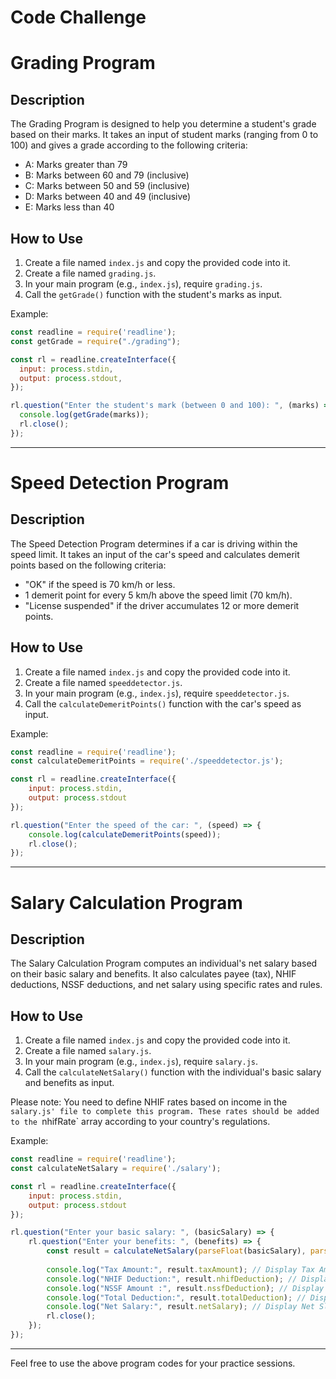 # Code Challenge

# Grading Program

## Description
The Grading Program is designed to help you determine a student's grade based on their marks. It takes an input of student marks (ranging from 0 to 100) and gives a grade according to the following criteria:
- A: Marks greater than 79
- B: Marks between 60 and 79 (inclusive)
- C: Marks between 50 and 59 (inclusive)
- D: Marks between 40 and 49 (inclusive)
- E: Marks less than 40

## How to Use
1. Create a file named `index.js` and copy the provided code into it.
2. Create a file named `grading.js`.
3. In your main program (e.g., `index.js`), require `grading.js`.
4. Call the `getGrade()` function with the student's marks as input.

Example:
```javascript
const readline = require('readline');
const getGrade = require("./grading");

const rl = readline.createInterface({
  input: process.stdin,
  output: process.stdout,
});

rl.question("Enter the student's mark (between 0 and 100): ", (marks) => {
  console.log(getGrade(marks));
  rl.close();
});
```

---

# Speed Detection Program

## Description
The Speed Detection Program determines if a car is driving within the speed limit. It takes an input of the car's speed and calculates demerit points based on the following criteria:
- "OK" if the speed is 70 km/h or less.
- 1 demerit point for every 5 km/h above the speed limit (70 km/h).
- "License suspended" if the driver accumulates 12 or more demerit points.

## How to Use
1. Create a file named `index.js` and copy the provided code into it.
2. Create a file named `speeddetector.js`.
3. In your main program (e.g., `index.js`), require `speeddetector.js`.
4. Call the `calculateDemeritPoints()` function with the car's speed as input.

Example:
```javascript
const readline = require('readline');
const calculateDemeritPoints = require('./speeddetector.js');

const rl = readline.createInterface({
    input: process.stdin,
    output: process.stdout
});

rl.question("Enter the speed of the car: ", (speed) => {
    console.log(calculateDemeritPoints(speed));
    rl.close();
});
```

---

# Salary Calculation Program

## Description
The Salary Calculation Program computes an individual's net salary based on their basic salary and benefits. It also calculates payee (tax), NHIF deductions, NSSF deductions, and net salary using specific rates and rules.

## How to Use
1. Create a file named `index.js` and copy the provided code into it.
2. Create a file named `salary.js`.
3. In your main program (e.g., `index.js`), require `salary.js`.
4. Call the `calculateNetSalary()` function with the individual's basic salary and benefits as input.

Please note: You need to define NHIF rates based on income in the `salary.js' file to complete this program. These rates should be added to the `nhifRate` array according to your country's regulations.

Example:
```javascript
const readline = require('readline');
const calculateNetSalary = require('./salary');

const rl = readline.createInterface({
    input: process.stdin,
    output: process.stdout
});

rl.question("Enter your basic salary: ", (basicSalary) => {
    rl.question("Enter your benefits: ", (benefits) => {
        const result = calculateNetSalary(parseFloat(basicSalary), parseFloat(benefits));
        
        console.log("Tax Amount:", result.taxAmount); // Display Tax Amount
        console.log("NHIF Deduction:", result.nhifDeduction); // Display NHIF Deduction
        console.log("NSSF Amount :", result.nssfDeduction); // Display NSSF Amount
        console.log("Total Deduction:", result.totalDeduction); // Display total deduction
        console.log("Net Salary:", result.netSalary); // Display Net Slary
        rl.close();
    });
});

```

---

Feel free to use the above program codes for your practice sessions.
